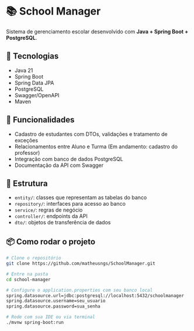 # 📚 School Manager

Sistema de gerenciamento escolar desenvolvido com **Java + Spring Boot + PostgreSQL**.

## 🔧 Tecnologias
- Java 21
- Spring Boot
- Spring Data JPA
- PostgreSQL
- Swagger/OpenAPI
- Maven

## 🚀 Funcionalidades
- Cadastro de estudantes com DTOs, validações e tratamento de exceções
- Relacionamentos entre Aluno e Turma (Em andamento: cadastro do professor)
- Integração com banco de dados PostgreSQL
- Documentação da API com Swagger

## 📂 Estrutura
- `entity/`: classes que representam as tabelas do banco
- `repository/`: interfaces para acesso ao banco
- `service/`: regras de negócio
- `controller/`: endpoints da API
- `dto/`: objetos de transferência de dados

## 📦 Como rodar o projeto

```bash
# Clone o repositório
git clone https://github.com/matheusngs/SchoolManager.git

# Entre na pasta
cd school-manager

# Configure o application.properties com seu banco local
spring.datasource.url=jdbc:postgresql://localhost:5432/schoolmanager
spring.datasource.username=seu_usuario
spring.datasource.password=sua_senha

# Rode com sua IDE ou via terminal
./mvnw spring-boot:run
